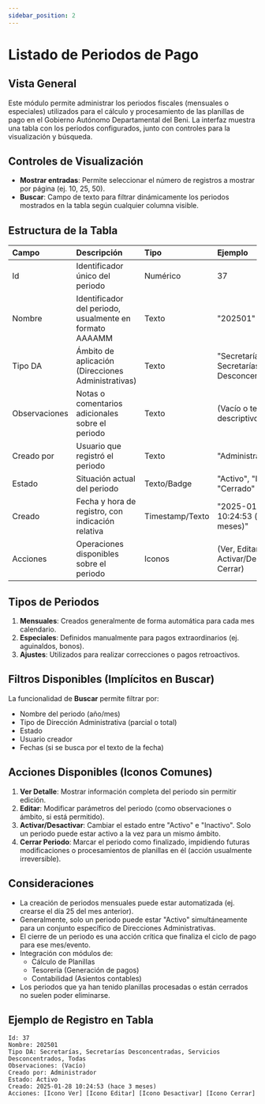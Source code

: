 ```yaml
---
sidebar_position: 2
---
```


# Listado de Periodos de Pago

## Vista General
Este módulo permite administrar los periodos fiscales (mensuales o especiales) utilizados para el cálculo y procesamiento de las planillas de pago en el Gobierno Autónomo Departamental del Beni. La interfaz muestra una tabla con los periodos configurados, junto con controles para la visualización y búsqueda.

## Controles de Visualización
-   **Mostrar entradas**: Permite seleccionar el número de registros a mostrar por página (ej. 10, 25, 50).
-   **Buscar**: Campo de texto para filtrar dinámicamente los periodos mostrados en la tabla según cualquier columna visible.

## Estructura de la Tabla

| Campo         | Descripción                                       | Tipo          | Ejemplo                                       |
| :------------ | :------------------------------------------------ | :------------ | :-------------------------------------------- |
| Id            | Identificador único del periodo                   | Numérico      | 37                                            |
| Nombre        | Identificador del periodo, usualmente en formato AAAAMM | Texto         | "202501"                                      |
| Tipo DA       | Ámbito de aplicación (Direcciones Administrativas) | Texto         | "Secretarías, Secretarías Desconcentradas..." |
| Observaciones | Notas o comentarios adicionales sobre el periodo  | Texto         | (Vacío o texto descriptivo)                   |
| Creado por    | Usuario que registró el periodo                   | Texto         | "Administrador"                               |
| Estado        | Situación actual del periodo                      | Texto/Badge   | "Activo", "Inactivo", "Cerrado"               |
| Creado        | Fecha y hora de registro, con indicación relativa | Timestamp/Texto | "2025-01-28 10:24:53 (hace 3 meses)"          |
| Acciones      | Operaciones disponibles sobre el periodo          | Iconos        | (Ver, Editar, Activar/Desactivar, Cerrar)     |

## Tipos de Periodos

1.  **Mensuales**: Creados generalmente de forma automática para cada mes calendario.
2.  **Especiales**: Definidos manualmente para pagos extraordinarios (ej. aguinaldos, bonos).
3.  **Ajustes**: Utilizados para realizar correcciones o pagos retroactivos.

## Filtros Disponibles (Implícitos en Buscar)

La funcionalidad de **Buscar** permite filtrar por:
-   Nombre del periodo (año/mes)
-   Tipo de Dirección Administrativa (parcial o total)
-   Estado
-   Usuario creador
-   Fechas (si se busca por el texto de la fecha)

## Acciones Disponibles (Iconos Comunes)

1.  **Ver Detalle**: Mostrar información completa del periodo sin permitir edición.
2.  **Editar**: Modificar parámetros del periodo (como observaciones o ámbito, si está permitido).
3.  **Activar/Desactivar**: Cambiar el estado entre "Activo" e "Inactivo". Solo un periodo puede estar activo a la vez para un mismo ámbito.
4.  **Cerrar Periodo**: Marcar el periodo como finalizado, impidiendo futuras modificaciones o procesamientos de planillas en él (acción usualmente irreversible).

## Consideraciones
-   La creación de periodos mensuales puede estar automatizada (ej. crearse el día 25 del mes anterior).
-   Generalmente, solo un periodo puede estar "Activo" simultáneamente para un conjunto específico de Direcciones Administrativas.
-   El cierre de un periodo es una acción crítica que finaliza el ciclo de pago para ese mes/evento.
-   Integración con módulos de:
    *   Cálculo de Planillas
    *   Tesorería (Generación de pagos)
    *   Contabilidad (Asientos contables)
-   Los periodos que ya han tenido planillas procesadas o están cerrados no suelen poder eliminarse.

## Ejemplo de Registro en Tabla
```plaintext
Id: 37
Nombre: 202501
Tipo DA: Secretarías, Secretarías Desconcentradas, Servicios Desconcentrados, Todas
Observaciones: (Vacío)
Creado por: Administrador
Estado: Activo
Creado: 2025-01-28 10:24:53 (hace 3 meses)
Acciones: [Icono Ver] [Icono Editar] [Icono Desactivar] [Icono Cerrar]